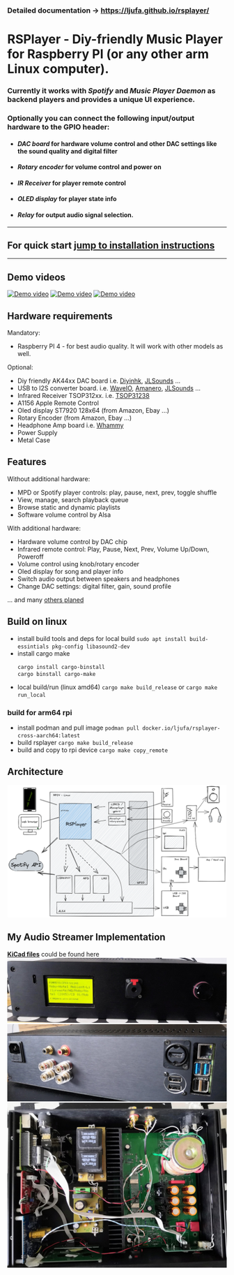 ### Detailed documentation -> https://ljufa.github.io/rsplayer/
# RSPlayer - Diy-friendly Music Player for Raspberry PI (or any other arm Linux computer).
### Currently it works with *Spotify* and *Music Player Daemon* as backend players and provides a unique UI experience.
### Optionally you can connect the following input/output hardware to the GPIO header:
- #### *DAC board* for hardware volume control and other DAC settings like the sound quality and digital filter
- #### *Rotary encoder* for volume control and power on
- #### *IR Receiver* for player remote control
- #### *OLED display* for player state info
- #### *Relay* for output audio signal selection.

-----
## For quick start [jump to installation instructions](https://ljufa.github.io/rsplayer/#/?id=install-rsplayer)
----
## Demo videos
[![Demo video](https://img.youtube.com/vi/S-LKkZeLEQ0/hqdefault.jpg)](https://youtu.be/S-LKkZeLEQ0)
[![Demo video](https://img.youtube.com/vi/kH-_5-JRHrw/hqdefault.jpg)](https://youtu.be/kH-_5-JRHrw)
[![Demo video](https://img.youtube.com/vi/biqSZ9TTWOg/hqdefault.jpg)](https://youtu.be/biqSZ9TTWOg)

## Hardware requirements
Mandatory:
- Raspberry PI 4 - for best audio quality. It will work with other models as well.
 
Optional:
- Diy friendly AK44xx DAC board i.e. [Diyinhk](https://www.diyinhk.com/shop/audio-kits/), [JLSounds](http://jlsounds.com/products.html) ...
- USB to I2S converter board. i.e. [WaveIO](https://luckit.biz/), [Amanero](https://amanero.com/), [JLSounds](http://jlsounds.com/products.html) ...
- Infrared Receiver TSOP312xx. i.e. [TSOP31238](https://eu.mouser.com/ProductDetail/Vishay-Semiconductors/TSOP31238?qs=5rGgbCH0pB1jaK4I0GvRsw%3D%3D)
- A1156 Apple Remote Control
- Oled display ST7920 128x64 (from Amazon, Ebay ...)
- Rotary Encoder (from Amazon, Ebay ...)
- Headphone Amp board i.e. [Whammy](https://diyaudiostore.com/products/whammy-completion-kit?_pos=3&_sid=bf6542f23&_ss=r)
- Power Supply
- Metal Case
 
## Features
Without additional hardware:
* MPD or Spotify player controls: play, pause, next, prev, toggle shuffle
* View, manage, search playback queue
* Browse static and dynamic playlists
* Software volume control by Alsa
 
With additional hardware:
* Hardware volume control by DAC chip
* Infrared remote control: Play, Pause, Next, Prev, Volume Up/Down, Poweroff
* Volume control using knob/rotary encoder
* Oled display for song and player info
* Switch audio output between speakers and headphones
* Change DAC settings: digital filter, gain, sound profile
 
... and many [others planed](https://ljufa.github.io/rsplayer/#/?id=roadmap)

## Build on linux
* install build tools and deps for local build
`sudo apt install build-essintials pkg-config libasound2-dev`
* install cargo make
    ```
    cargo install cargo-binstall
    cargo binstall cargo-make
    ``` 
* local build/run (linux amd64)
`cargo make build_release` or `cargo make run_local`

### build for arm64 rpi

* install podman and pull image
`podman pull docker.io/ljufa/rsplayer-cross-aarch64:latest`
* build rsplayer
`cargo make build_release`
* build and copy to rpi device 
`cargo make copy_remote`  

## Architecture
![Diagram](docs/dev/architecture-2022-09-05-1620.png)
## My Audio Streamer Implementation
**[KiCad files](docs/kicad/)** could be found here
![front](docs/dev/my_streamer_front_small.jpg)
![back](docs/dev/my_streamer_back_small.jpg)
![inside](docs/dev/my_streamer_inside_small.jpg)
 
